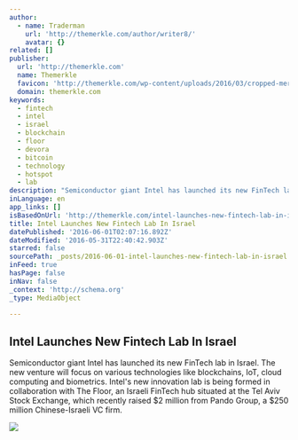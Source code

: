 ```yaml
---
author:
  - name: Traderman
    url: 'http://themerkle.com/author/writer8/'
    avatar: {}
related: []
publisher:
  url: 'http://themerkle.com'
  name: Themerkle
  favicon: 'http://themerkle.com/wp-content/uploads/2016/03/cropped-merkle-white-1-192x192.png'
  domain: themerkle.com
keywords:
  - fintech
  - intel
  - israel
  - blockchain
  - floor
  - devora
  - bitcoin
  - technology
  - hotspot
  - lab
description: "Semiconductor giant Intel has launched its new FinTech lab in Israel. The new venture will focus on various technologies like blockchains, IoT, cloud computing and biometrics. Intel's new innovation lab is being formed in collaboration with The Floor, an Israeli FinTech hub situated at the Tel Aviv Stock Exchange, which recently raised $2 million from Pando Group, a $250 million Chinese-Israeli VC firm."
inLanguage: en
app_links: []
isBasedOnUrl: 'http://themerkle.com/intel-launches-new-fintech-lab-in-israel/'
title: Intel Launches New Fintech Lab In Israel
datePublished: '2016-06-01T02:07:16.892Z'
dateModified: '2016-05-31T22:40:42.903Z'
starred: false
sourcePath: _posts/2016-06-01-intel-launches-new-fintech-lab-in-israel.md
inFeed: true
hasPage: false
inNav: false
_context: 'http://schema.org'
_type: MediaObject

---
```

<article style=""><h1>Intel Launches New Fintech Lab In Israel</h1><p>Semiconductor giant Intel has launched its new FinTech lab in Israel. The new venture will focus on various technologies like blockchains, IoT, cloud computing and biometrics. Intel's new innovation lab is being formed in collaboration with The Floor, an Israeli FinTech hub situated at the Tel Aviv Stock Exchange, which recently raised $2 million from Pando Group, a $250 million Chinese-Israeli VC firm.</p><img src="http://themerkle.com/wp-content/uploads/2016/05/shutterstock_196327829.jpg" /></article>